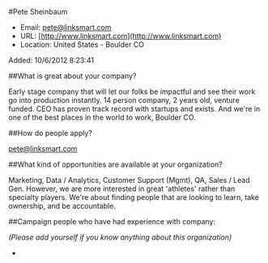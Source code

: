 
#Pete Sheinbaum

* Email: [pete@linksmart.com](mailto:pete@linksmart.com)
* URL: [http://www.linksmart.com](http://www.linksmart.com)
* Location: United States -  Boulder CO

Added: 10/6/2012 8:23:41

##What is great about your company?

Early stage company that will let our folks be impactful and see their work go into production instantly.  14 person company, 2 years old, venture funded.  CEO has proven track record with startups and exists.  And we're in one of the best places in the world to work, Boulder CO.

##How do people apply?

pete@linksmart.com

##What kind of opportunities are available at your organization?

Marketing, Data / Analytics, Customer Support (Mgmt), QA, Sales / Lead Gen.  However, we are more interested in great 'athletes' rather than specialty players.  We're about finding people that are looking to learn, take ownership, and be accountable.

##Campaign people who have had experience with company:

*(Please add yourself if you know anything about this organization)*

* 


    